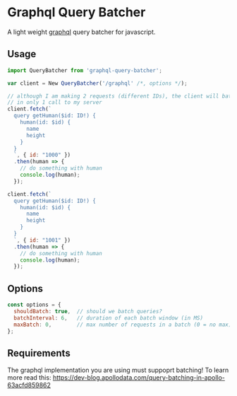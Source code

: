 # Graphql Query Batcher
A light weight [graphql](http://graphql.org/) query batcher for javascript.

## Usage
```js
import QueryBatcher from 'graphql-query-batcher';

var client = New QueryBatcher('/graphql' /*, options */);

// although I am making 2 requests (different IDs), the client will batch them resulting
// in only 1 call to my server
client.fetch(`
  query getHuman($id: ID!) {
    human(id: $id) {
      name
      height
    }
  }
  `, { id: "1000" })
  .then(human => {
    // do something with human
    console.log(human);
  });

client.fetch(`
  query getHuman($id: ID!) {
    human(id: $id) {
      name
      height
    }
  }
  `, { id: "1001" })
  .then(human => {
    // do something with human
    console.log(human);
  });
```

## Options
```js
const options = {
  shouldBatch: true,  // should we batch queries?
  batchInterval: 6,   // duration of each batch window (in MS)
  maxBatch: 0,        // max number of requests in a batch (0 = no max)
};
```

## Requirements
The graphql implementation you are using must suppoprt batching! To learn more read this: https://dev-blog.apollodata.com/query-batching-in-apollo-63acfd859862


